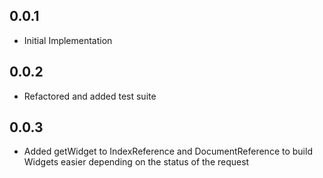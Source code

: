 ## 0.0.1

* Initial Implementation

## 0.0.2

* Refactored and added test suite

## 0.0.3

* Added getWidget to IndexReference and DocumentReference to build Widgets easier depending on the status of the request